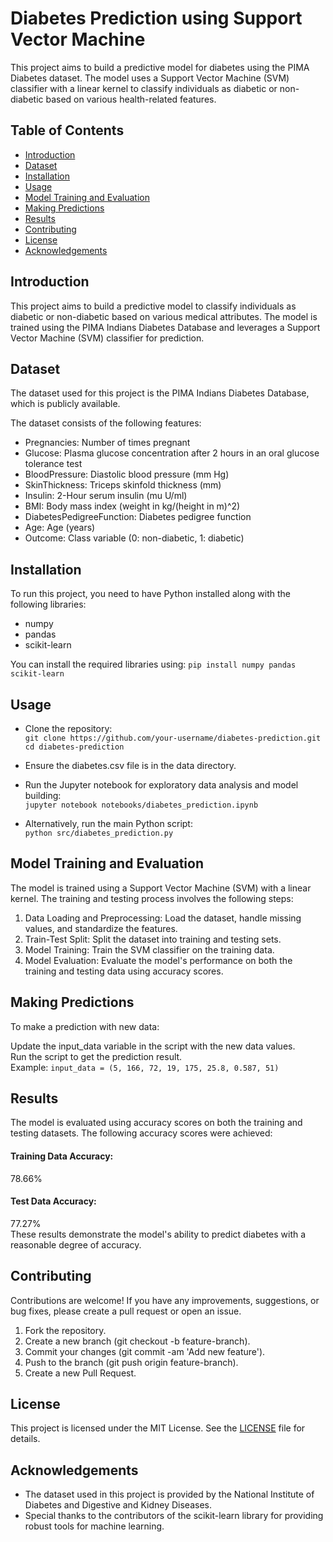 # Diabetes Prediction using Support Vector Machine

This project aims to build a predictive model for diabetes using the PIMA Diabetes dataset. The model uses a Support Vector Machine (SVM) classifier with a linear kernel to classify individuals as diabetic or non-diabetic based on various health-related features.

## Table of Contents
- [Introduction](#introduction)
- [Dataset](#dataset)
- [Installation](#installation)
- [Usage](#usage)
- [Model Training and Evaluation](#model-training-and-evaluation)
- [Making Predictions](#making-predictions)
- [Results](#results)
- [Contributing](#contributing)
- [License](#license)
- [Acknowledgements](#acknowledgements)

## Introduction
This project aims to build a predictive model to classify individuals as diabetic or non-diabetic based on various medical attributes. The model is trained using the PIMA Indians Diabetes Database and leverages a Support Vector Machine (SVM) classifier for prediction.

## Dataset
The dataset used for this project is the PIMA Indians Diabetes Database, which is publicly available.

The dataset consists of the following features:

- Pregnancies: Number of times pregnant
- Glucose: Plasma glucose concentration after 2 hours in an oral glucose tolerance test
- BloodPressure: Diastolic blood pressure (mm Hg)
- SkinThickness: Triceps skinfold thickness (mm)
- Insulin: 2-Hour serum insulin (mu U/ml)
- BMI: Body mass index (weight in kg/(height in m)^2)
- DiabetesPedigreeFunction: Diabetes pedigree function
- Age: Age (years)
- Outcome: Class variable (0: non-diabetic, 1: diabetic)

## Installation
To run this project, you need to have Python installed along with the following libraries:
- numpy
- pandas
- scikit-learn

You can install the required libraries using:
`pip install numpy pandas scikit-learn`  

## Usage
- Clone the repository:  
`git clone https://github.com/your-username/diabetes-prediction.git`  
`cd diabetes-prediction`  
- Ensure the diabetes.csv file is in the data directory.

- Run the Jupyter notebook for exploratory data analysis and model building:  
`jupyter notebook notebooks/diabetes_prediction.ipynb`
- Alternatively, run the main Python script:  
`python src/diabetes_prediction.py`
## Model Training and Evaluation
The model is trained using a Support Vector Machine (SVM) with a linear kernel. The training and testing process involves the following steps:

1. Data Loading and Preprocessing: Load the dataset, handle missing values, and standardize the features.
2. Train-Test Split: Split the dataset into training and testing sets.
3. Model Training: Train the SVM classifier on the training data.
4. Model Evaluation: Evaluate the model's performance on both the training and testing data using accuracy scores.
## Making Predictions
To make a prediction with new data:

Update the input_data variable in the script with the new data values.  
Run the script to get the prediction result.  
Example:
`input_data = (5, 166, 72, 19, 175, 25.8, 0.587, 51)`
## Results
The model is evaluated using accuracy scores on both the training and testing datasets. The following accuracy scores were achieved:

#### Training Data Accuracy: 
78.66%
#### Test Data Accuracy: 
77.27%  
These results demonstrate the model's ability to predict diabetes with a reasonable degree of accuracy.
## Contributing
Contributions are welcome! If you have any improvements, suggestions, or bug fixes, please create a pull request or open an issue.

1. Fork the repository.
2. Create a new branch (git checkout -b feature-branch).
3. Commit your changes (git commit -am 'Add new feature').
4. Push to the branch (git push origin feature-branch).
5. Create a new Pull Request.
## License
This project is licensed under the MIT License. See the [LICENSE](LICENSE) file for details.

## Acknowledgements
- The dataset used in this project is provided by the National Institute of Diabetes and Digestive and Kidney Diseases.
- Special thanks to the contributors of the scikit-learn library for providing robust tools for machine learning.
